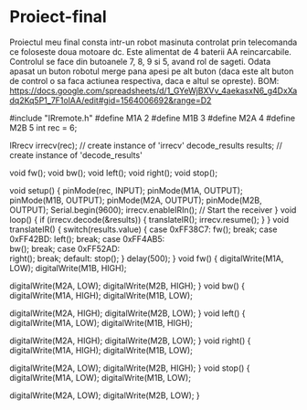 # Proiect-final
Proiectul meu final consta intr-un robot masinuta controlat prin telecomanda ce foloseste doua motoare dc. Este alimentat de 4 baterii AA reincarcabile. Controlul se face din butoanele 7, 8, 9 si 5, avand rol de sageti. Odata apasat un buton robotul merge pana apesi pe alt buton (daca este alt buton de control o sa faca actiunea respectiva, daca e altul se opreste). 
BOM: 
https://docs.google.com/spreadsheets/d/1_GYeWjBXVv_4aekasxN6_g4DxXadq2Kq5P1_7F1olAA/edit#gid=1564006692&range=D2

#include "IRremote.h"
#define M1A 2
#define M1B 3
#define M2A 4
#define M2B 5
int rec = 6;

IRrecv irrecv(rec);           // create instance of 'irrecv'
decode_results results;       // create instance of 'decode_results'

void fw();
void bw();
void left();
void right();
void stop();

void setup() 
{
  pinMode(rec, INPUT);
  pinMode(M1A, OUTPUT);
  pinMode(M1B, OUTPUT);
  pinMode(M2A, OUTPUT);
  pinMode(M2B, OUTPUT);
  Serial.begin(9600);
  irrecv.enableIRIn(); // Start the receiver
}
void loop() 
{
  if (irrecv.decode(&results))
  {
    translateIR();
    irrecv.resume();
  }
}
void translateIR()
{
  switch(results.value)
  {
    case 0xFF38C7:
      fw(); 
      break;
    case 0xFF42BD: 
      left();
      break;
    case 0xFF4AB5:  
      bw();
      break;
    case 0xFF52AD:  
      right();
      break;
    default:
      stop();
  }
  delay(500);
}
void fw()
{
  digitalWrite(M1A, LOW);
  digitalWrite(M1B, HIGH);

  digitalWrite(M2A, LOW);
  digitalWrite(M2B, HIGH);
}
void bw()
{
  digitalWrite(M1A, HIGH);
  digitalWrite(M1B, LOW);

  digitalWrite(M2A, HIGH);
  digitalWrite(M2B, LOW);
}
void left()
{
  digitalWrite(M1A, LOW);
  digitalWrite(M1B, HIGH);

  digitalWrite(M2A, HIGH);
  digitalWrite(M2B, LOW);
}
void right()
{
  digitalWrite(M1A, HIGH);
  digitalWrite(M1B, LOW);

  digitalWrite(M2A, LOW);
  digitalWrite(M2B, HIGH);
}
void stop()
{
  digitalWrite(M1A, LOW);
  digitalWrite(M1B, LOW);

  digitalWrite(M2A, LOW);
  digitalWrite(M2B, LOW);
}
